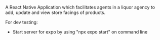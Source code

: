 A React Native Application which facilitates agents in a liquor agency to add, update and view store facings of products.

For dev testing:
- Start server for expo by using "npx expo start" on command line

